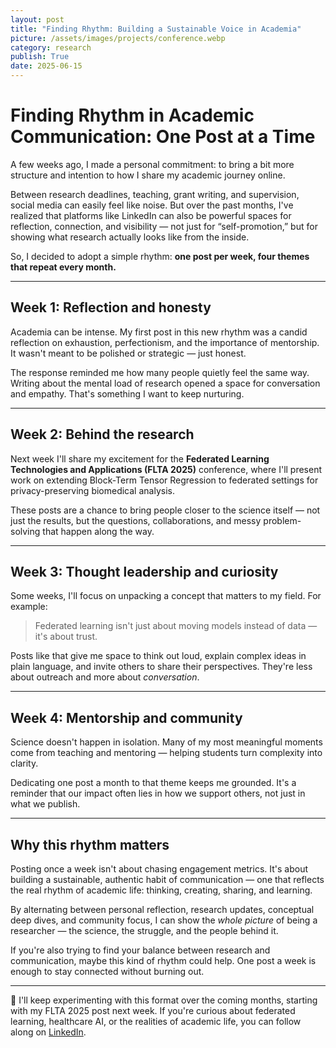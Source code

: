 ```yaml
---
layout: post
title: "Finding Rhythm: Building a Sustainable Voice in Academia"
picture: /assets/images/projects/conference.webp
category: research
publish: True
date: 2025-06-15
---
```


# Finding Rhythm in Academic Communication: One Post at a Time

A few weeks ago, I made a personal commitment: to bring a bit more structure and intention to how I share my academic journey online.

Between research deadlines, teaching, grant writing, and supervision, social media can easily feel like noise. But over the past months, I've realized that platforms like LinkedIn can also be powerful spaces for reflection, connection, and visibility — not just for “self-promotion,” but for showing what research actually looks like from the inside.

So, I decided to adopt a simple rhythm: **one post per week, four themes that repeat every month.**

---

## Week 1: Reflection and honesty

Academia can be intense. My first post in this new rhythm was a candid reflection on exhaustion, perfectionism, and the importance of mentorship. It wasn't meant to be polished or strategic — just honest.

The response reminded me how many people quietly feel the same way. Writing about the mental load of research opened a space for conversation and empathy. That's something I want to keep nurturing.

---

## Week 2: Behind the research

Next week I'll share my excitement for the **Federated Learning Technologies and Applications (FLTA 2025)** conference, where I'll present work on extending Block-Term Tensor Regression to federated settings for privacy-preserving biomedical analysis.

These posts are a chance to bring people closer to the science itself — not just the results, but the questions, collaborations, and messy problem-solving that happen along the way.

---

## Week 3: Thought leadership and curiosity

Some weeks, I'll focus on unpacking a concept that matters to my field. For example:

> Federated learning isn't just about moving models instead of data — it's about trust.

Posts like that give me space to think out loud, explain complex ideas in plain language, and invite others to share their perspectives. They're less about outreach and more about *conversation*.

---

## Week 4: Mentorship and community

Science doesn't happen in isolation. Many of my most meaningful moments come from teaching and mentoring — helping students turn complexity into clarity.

Dedicating one post a month to that theme keeps me grounded. It's a reminder that our impact often lies in how we support others, not just in what we publish.

---

## Why this rhythm matters

Posting once a week isn't about chasing engagement metrics. It's about building a sustainable, authentic habit of communication — one that reflects the real rhythm of academic life: thinking, creating, sharing, and learning.

By alternating between personal reflection, research updates, conceptual deep dives, and community focus, I can show the *whole picture* of being a researcher — the science, the struggle, and the people behind it.

If you're also trying to find your balance between research and communication, maybe this kind of rhythm could help. One post a week is enough to stay connected without burning out.

---

📢 I'll keep experimenting with this format over the coming months, starting with my FLTA 2025 post next week. If you're curious about federated learning, healthcare AI, or the realities of academic life, you can follow along on [LinkedIn](https://www.linkedin.com/in/axelfaes).
